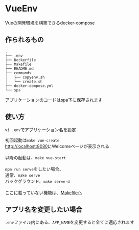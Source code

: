 # VueEnv
Vueの開発環境を構築できるdocker-compose

## 作られるもの

```
.
├── .env
├── Dockerfile
├── Makefile
├── README.md
├── commands
│   ├── copyenv.sh
│   └── create.sh
├── docker-compose.yml
└── spa
```

アプリケーションのコードはspa下に保存されます

## 使い方

`vi .env`でアプリケーション名を設定

初回起動は`make vue-create`<br>
[http://localhost:8080](http://localhost:8080)にWelcomeページが表示される<br>
<br>
以降の起動は、`make vue-start`<br>
<br>
`npm run serve`をしたい場合、<br>
通常、`make serve`<br>
バックグラウンド、`make serve-d`<br>
<br>
ここに載っていない機能は、[Makefileへ](https://github.com/yCroma/VueEnv/blob/master/Makefile)

## アプリ名を変更したい場合
`.env`ファイル内にある、`APP_NAME`を変更すると全てに適応されます
